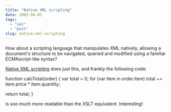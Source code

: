 ```yaml
---
title: "Native XML scripting"
date: 2003-04-01
tags: 
  - "xml"
  - "post"
slug: native-xml-scripting
---
```


How about a scripting language that manipulates XML natively, allowing a document's structure to be navigated, queried and modified using a familiar ECMAscript-like syntax?

[Native XML scripting](http://dev2dev.bea.com/articles/JSchneider_XML.jsp) does just this, and frankly the following code:

function calcTotal(order) {
var total = 0;
for (var item in order.item)
total += item.price \* item.quantity;

return total;
}

is soo much more readable than the XSLT equivalent. Interesting!
